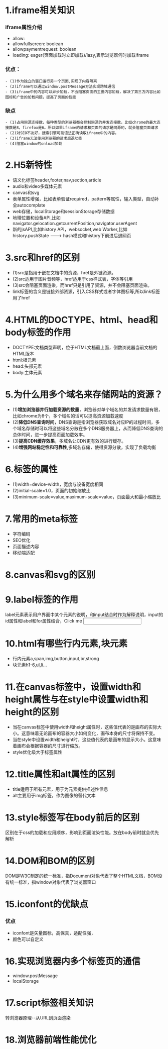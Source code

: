 # 1.iframe相关知识
  ### iframe属性介绍
   - allow: 
   - allowfullscreen: boolean
   - allowpaymentrequest: boolean
   - loading: eager(页面加载时立即加载)/lazy,表示浏览器何时加载iframe
  ### 优点：
    - (1)作为独立的窗口运行另一个页面,实现了内容隔离
    - (2)iframe可以通过window.postMessage方法实现跨域通信
    - (3)iframe中的内容可以异步加载，不会阻塞页面的主要内容加载，解决了第三方内容比如图标和广告的加载问题，提高了页面的性能
  ### 缺点
    - (1)占用同源连接数，每种类型的浏览器都会控制同源的并发连接数，比如chrome的最大连接数是8，firefox是6。所以如果iframe的请求和页面的请求是同源的，就会阻塞页面请求
    - (2)对SEO不友好，搜索引擎可能语法正确读取iframe中的内容。
    - (3)iframe无法使用浏览器的请求后退功能
    - (4)阻塞window的onload加载

# 2.H5新特性
  - 语义化标签header,footer,nav,section,article
  - audio和video多媒体元素
  - canvas和svg
  - 表单属性增强，比如表单验证required，pattern等属性，输入类型，自动补全autocomplate
  - web存储，localStorage和sessionStorage存储数据
  - 地理位置和设备API,比如navigator.gelocation.getcurrentPosition,navigator.userAgent
  - 新的jsAPI,比如history API，websocket,web Worker,比如history.pushState ---> hash模式和history下前进后退网页

# 3.src和href的区别
  - (1)src是指用于嵌在文档中的资源，href是外链资源。
  - (2)src适用于图片音频等，href适用于css样式表，字体等引用
  - (3)src会阻塞页面渲染，而href只是引用了资源，并不会阻塞页面渲染。
  - link标签的含义是链接外部资源，引入CSS样式或者字体图标等,所以link标签用了href

# 4.HTML的DOCTYPE、html、head和body标签的作用
  - DOCTYPE:文档类型声明，位于HTML文档最上面，倒数浏览器当前文档的HTML版本
  - html:根元素
  - head:头部元素
  - body:主体元素

# 5.为什么用多个域名来存储网站的资源？
  - (1)**增加浏览器并行加载资源的数量**，浏览器对单个域名的并发请求数量有限，比如chrome为8个，多个域名的话可以提高资源加载速度
  - (2)**降低DNS查询时间**，DNS查询是指浏览器获取域名对应IP的过程时间，多个域名存储时可以将这些域名分散在多个DNS服务器上，从而降低DNS查询的总体时间，进一步提高页面加载效率。
  - (3)**提高CDN缓存效果**，多域名让CDN更有效的进行缓存。
  - (4)**增强网站稳定性和可靠性**,多域名存储，使得资源分散，实现了负载均衡

# 6.<meta name="viewport">标签的属性
  - (1)width=device-width，宽度与设备宽度相同
  - (2)initial-scale=1.0，页面的初始缩放比
  - (3)minimum-scale=value,maximum-scale=value，页面最大和最小缩放比

# 7.常用的meta标签
  - <meta charset="UTF-8">字符编码
  - <meta name="keywords" content="关键字">SEO优化
  - <meta name="description" content="页面描述">页面描述内容
  - <meta name="viewport" content="width=device-width">移动端适配

# 8.canvas和svg的区别

# 9.label标签的作用
  label元素表示用户界面中某个元素的说明，和input结合时作为解释说明，input的id属性和label和for属性结合，<label for="username">Click me</label> <input type="text" id="username" />

# 10.html有哪些行内元素,块元素
  - 行内元素a,span,img,button,input,br,strong
  - 块元素h1-6,ul,li...

# 11.在canvas标签中，设置width和height属性与在style中设置width和height的区别
  - 当在canvas标签中使用width和height属性时，这些值代表的是画布的实际大小。这意味着无论画布的容器大小如何变化，画布本身的尺寸将保持不变。
  - 当在style中设置width和height时，这些值代表的是画布的显示大小。这意味着画布会根据容器的尺寸进行缩放。
  - style优化级大于标签属性

# 12.title属性和alt属性的区别
  - title适用于所有元素，用于为元素提供描述性信息
  - alt主要用于img标签，作为图像的替代文本

# 13.style标签写在body前后的区别
  区别在于css的加载和应用顺序，影响到页面渲染性能。放在body前时就会优先解析

# 14.DOM和BOM的区别
  DOM是W3C制定的统一标准，指Document对象代表了整个HTML文档，BOM没有统一标准，指window对象代表了浏览器窗口
# 15.iconfont的优缺点
  ### 优点
  - iconfont是矢量图标，高保真，适配性强，
  - 颜色可以自定义

# 16.实现浏览器内多个标签页的通信
 - window.postMessage
 - localStorage
# 17.script标签相关知识
  转浏览器原理--从URL到页面渲染

# 18.浏览器前端性能优化